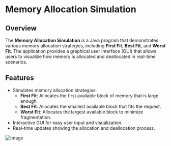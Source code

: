 # Memory Allocation Simulation

## Overview
The **Memory Allocation Simulation** is a Java program that demonstrates various memory allocation strategies, including **First Fit**, **Best Fit**, and **Worst Fit**. The application provides a graphical user interface (GUI) that allows users to visualize how memory is allocated and deallocated in real-time scenarios.

## Features
- Simulates memory allocation strategies:
  - **First Fit**: Allocates the first available block of memory that is large enough.
  - **Best Fit**: Allocates the smallest available block that fits the request.
  - **Worst Fit**: Allocates the largest available block to minimize fragmentation.
- Interactive GUI for easy user input and visualization.
- Real-time updates showing the allocation and deallocation process.

![image](https://github.com/user-attachments/assets/4371e8d8-fa54-4885-b6fc-fae91d077085)


